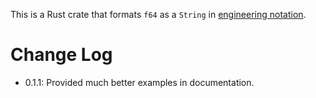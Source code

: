 This is a Rust crate that formats `f64` as a `String` in [engineering notation](https://en.wikipedia.org/wiki/Engineering_notation).

# Change Log
- 0.1.1: Provided much better examples in documentation.